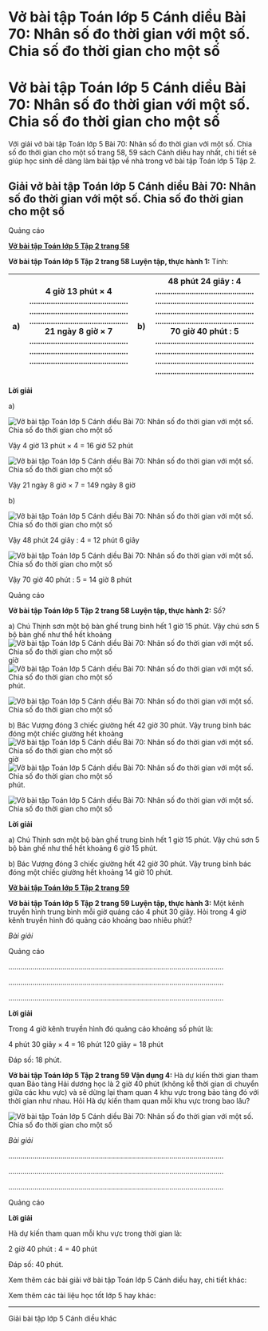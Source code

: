 # Vở bài tập Toán lớp 5 Cánh diều Bài 70: Nhân số đo thời gian với một số. Chia số đo thời gian cho một số

# Vở bài tập Toán lớp 5 Cánh diều Bài 70: Nhân số đo thời gian với một số. Chia số đo thời gian cho một số

Với giải vở bài tập Toán lớp 5 Bài 70: Nhân số đo thời gian với một số. Chia số đo thời gian cho một số trang 58, 59 sách Cánh diều hay nhất, chi tiết sẽ giúp học sinh dễ dàng làm bài tập về nhà trong vở bài tập Toán lớp 5 Tập 2.

## Giải vở bài tập Toán lớp 5 Cánh diều Bài 70: Nhân số đo thời gian với một số. Chia số đo thời gian cho một số

Quảng cáo

[**Vở bài tập Toán lớp 5 Tập 2 trang 58**](https://vietjack.com/vbt-toan-5-cd/vbt-toan-lop-5-tap-2-trang-58.jsp)

**Vở bài tập Toán lớp 5 Tập 2 trang 58 Luyện tập, thực hành 1:** Tính:

a)  |  4 giờ 13 phút × 4 .............................................. .............................................. .............................................. 21 ngày 8 giờ × 7 .............................................. .............................................. .............................................. |  b) |  48 phút 24 giây : 4 .............................................. .............................................. .............................................. .............................................. 70 giờ 40 phút : 5 .............................................. .............................................. .............................................. ..............................................  
---|---|---|---  
  
**Lời giải**

a)

![Vở bài tập Toán lớp 5 Cánh diều Bài 70: Nhân số đo thời gian với một số. Chia số đo thời gian cho một số](https://vietjack.com/vbt-toan-5-cd/images/bai-70-nhan-so-do-thoi-gian-voi-mot-so.PNG)

Vậy 4 giờ 13 phút × 4 = 16 giờ 52 phút

![Vở bài tập Toán lớp 5 Cánh diều Bài 70: Nhân số đo thời gian với một số. Chia số đo thời gian cho một số](https://vietjack.com/vbt-toan-5-cd/images/bai-70-nhan-so-do-thoi-gian-voi-mot-so-a.PNG)

Vậy 21 ngày 8 giờ × 7 = 149 ngày 8 giờ 

b)

![Vở bài tập Toán lớp 5 Cánh diều Bài 70: Nhân số đo thời gian với một số. Chia số đo thời gian cho một số](https://vietjack.com/vbt-toan-5-cd/images/bai-70-nhan-so-do-thoi-gian-voi-mot-so-1a.PNG)

Vậy 48 phút 24 giây : 4 = 12 phút 6 giây

![Vở bài tập Toán lớp 5 Cánh diều Bài 70: Nhân số đo thời gian với một số. Chia số đo thời gian cho một số](https://vietjack.com/vbt-toan-5-cd/images/bai-70-nhan-so-do-thoi-gian-voi-mot-so-b.PNG)

Vậy 70 giờ 40 phút : 5 = 14 giờ 8 phút

Quảng cáo

**Vở bài tập Toán lớp 5 Tập 2 trang 58 Luyện tập, thực hành 2:** Số?

a) Chú Thịnh sơn một bộ bàn ghế trung bình hết 1 giờ 15 phút. Vậy chú sơn 5 bộ bàn ghế như thể hết khoảng ![Vở bài tập Toán lớp 5 Cánh diều Bài 70: Nhân số đo thời gian với một số. Chia số đo thời gian cho một số](https://vietjack.com/vbt-toan-5-cd/images/bai-69-cong-so-do-thoi-gian-tru-so-do-thoi-gian-c.PNG) giờ ![Vở bài tập Toán lớp 5 Cánh diều Bài 70: Nhân số đo thời gian với một số. Chia số đo thời gian cho một số](https://vietjack.com/vbt-toan-5-cd/images/bai-69-cong-so-do-thoi-gian-tru-so-do-thoi-gian-c.PNG) phút.

![Vở bài tập Toán lớp 5 Cánh diều Bài 70: Nhân số đo thời gian với một số. Chia số đo thời gian cho một số](https://vietjack.com/vbt-toan-5-cd/images/bai-70-nhan-so-do-thoi-gian-voi-mot-so-1b.PNG)

b) Bác Vượng đóng 3 chiếc giường hết 42 giờ 30 phút. Vậy trung bình bác đóng một chiếc giường hết khoảng ![Vở bài tập Toán lớp 5 Cánh diều Bài 70: Nhân số đo thời gian với một số. Chia số đo thời gian cho một số](https://vietjack.com/vbt-toan-5-cd/images/bai-69-cong-so-do-thoi-gian-tru-so-do-thoi-gian-c.PNG) giờ ![Vở bài tập Toán lớp 5 Cánh diều Bài 70: Nhân số đo thời gian với một số. Chia số đo thời gian cho một số](https://vietjack.com/vbt-toan-5-cd/images/bai-69-cong-so-do-thoi-gian-tru-so-do-thoi-gian-c.PNG) phút.

![Vở bài tập Toán lớp 5 Cánh diều Bài 70: Nhân số đo thời gian với một số. Chia số đo thời gian cho một số](https://vietjack.com/vbt-toan-5-cd/images/bai-70-nhan-so-do-thoi-gian-voi-mot-so-2.PNG)

**Lời giải**

a) Chú Thịnh sơn một bộ bàn ghế trung bình hết 1 giờ 15 phút. Vậy chú sơn 5 bộ bàn ghế như thể hết khoảng 6 giờ 15 phút.

b) Bác Vượng đóng 3 chiếc giường hết 42 giờ 30 phút. Vậy trung bình bác đóng một chiếc giường hết khoảng 14 giờ 10 phút.

[**Vở bài tập Toán lớp 5 Tập 2 trang 59**](https://vietjack.com/vbt-toan-5-cd/vbt-toan-lop-5-tap-2-trang-59.jsp)

**Vở bài tập Toán lớp 5 Tập 2 trang 59 Luyện tập, thực hành 3:** Một kênh truyền hình trung bình mỗi giờ quảng cáo 4 phút 30 giây. Hỏi trong 4 giờ kênh truyền hình đó quảng cáo khoảng bao nhiêu phút?

_Bài giải_

Quảng cáo

...........................................................................................................

...........................................................................................................

...........................................................................................................

**Lời giải**

Trong 4 giờ kênh truyền hình đó quảng cáo khoảng số phút là:

4 phút 30 giây × 4 = 16 phút 120 giây = 18 phút

Đáp số: 18 phút.

**Vở bài tập Toán lớp 5 Tập 2 trang 59 Vận dụng 4:** Hà dự kiến thời gian tham quan Bảo tàng Hải dương học là 2 giờ 40 phút (không kể thời gian di chuyển giữa các khu vực) và sẽ dừng lại tham quan 4 khu vực trong bảo tàng đó với thời gian như nhau. Hỏi Hà dự kiến tham quan mỗi khu vực trong bao lâu?

![Vở bài tập Toán lớp 5 Cánh diều Bài 70: Nhân số đo thời gian với một số. Chia số đo thời gian cho một số](https://vietjack.com/vbt-toan-5-cd/images/bai-70-nhan-so-do-thoi-gian-voi-mot-so-2a.PNG)

_Bài giải_

...........................................................................................................

...........................................................................................................

...........................................................................................................

Quảng cáo

**Lời giải**

Hà dự kiến tham quan mỗi khu vực trong thời gian là:

2 giờ 40 phút : 4 = 40 phút

Đáp số: 40 phút.

Xem thêm các bài giải vở bài tập Toán lớp 5 Cánh diều hay, chi tiết khác:

Xem thêm các tài liệu học tốt lớp 5 hay khác:

* * *

Giải bài tập lớp 5 Cánh diều khác

